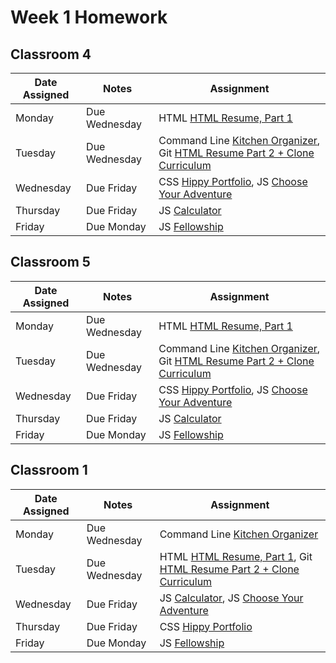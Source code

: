 # Week 1 Homework

## Classroom 4

| Date Assigned | Notes                          | Assignment |
|---------------|--------------------------------|------------|
| Monday        | Due Wednesday                  | HTML [HTML Resume, Part 1](https://github.com/ga-dc/html_resume) |
| Tuesday       | Due Wednesday                  | Command Line [Kitchen Organizer](https://github.com/ga-dc/kitchen_organizer), Git [HTML Resume Part 2 + Clone Curriculum](https://github.com/ga-dc/curriculum/tree/master/01-front-end-fundamentals/git)  |
| Wednesday     | Due Friday                     | CSS [Hippy Portfolio](https://github.com/ga-dc/hippy-portfolio), JS [Choose Your Adventure](https://github.com/ga-dc/choose_your_own_adventure_js)   |
| Thursday      | Due Friday                    | JS [Calculator](https://github.com/ga-dc/js-calculator)  |
| Friday        | Due Monday                  |  JS [Fellowship](https://github.com/ga-dc/fellowship)  |

## Classroom 5

| Date Assigned | Notes                          | Assignment |
|---------------|--------------------------------|------------|
| Monday        | Due Wednesday                  | HTML [HTML Resume, Part 1](https://github.com/ga-dc/html_resume)|
| Tuesday       | Due Wednesday                  | Command Line [Kitchen Organizer](https://github.com/ga-dc/kitchen_organizer), Git [HTML Resume Part 2 + Clone Curriculum](https://github.com/ga-dc/curriculum/tree/master/01-front-end-fundamentals/git) |
| Wednesday     | Due Friday                     |  CSS [Hippy Portfolio](https://github.com/ga-dc/hippy-portfolio), JS [Choose Your Adventure](https://github.com/ga-dc/choose_your_own_adventure_js)  |
| Thursday      | Due Friday                      | JS [Calculator](https://github.com/ga-dc/js-calculator)  |
| Friday        | Due Monday                   | JS [Fellowship](https://github.com/ga-dc/fellowship)  | 

## Classroom 1

| Date Assigned | Notes                          | Assignment |
|---------------|--------------------------------|------------|
| Monday        | Due Wednesday | Command Line [Kitchen Organizer](https://github.com/ga-dc/kitchen_organizer)  |
| Tuesday       | Due Wednesday | HTML [HTML Resume, Part 1](https://github.com/ga-dc/html_resume), Git [HTML Resume Part 2 + Clone Curriculum](https://github.com/ga-dc/curriculum/tree/master/01-front-end-fundamentals/git) |   |
| Wednesday     | Due Friday                     | JS [Calculator](https://github.com/ga-dc/js-calculator), JS [Choose Your Adventure](https://github.com/ga-dc/choose_your_own_adventure_js)   |
| Thursday      | Due Friday                               | CSS [Hippy Portfolio](https://github.com/ga-dc/hippy-portfolio) |
| Friday        | Due Monday                              | JS [Fellowship](https://github.com/ga-dc/fellowship) |
